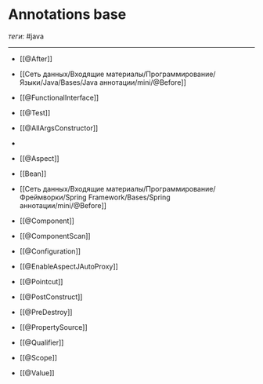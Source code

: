 # Annotations base
*теги:* #java 

---

- [[@After]]
- [[Сеть данных/Входящие материалы/Программирование/Языки/Java/Bases/Java аннотации/mini/@Before]]
- [[@FunctionalInterface]]
- [[@Test]]

- [[@AllArgsConstructor]]
- 
- [[@Aspect]]
- [[Bean]]
- [[Сеть данных/Входящие материалы/Программирование/Фреймворки/Spring Framework/Bases/Spring аннотации/mini/@Before]]
- [[@Component]]
- [[@ComponentScan]]
- [[@Configuration]]
- [[@EnableAspectJAutoProxy]]
- [[@Pointcut]]
- [[@PostConstruct]]
- [[@PreDestroy]]
- [[@PropertySource]]
- [[@Qualifier]]
- [[@Scope]]
- [[@Value]]